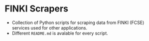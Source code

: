 # FINKI Scrapers
- Collection of Python scripts for scraping data from FINKI (FCSE) services used for other applications.
- Different ```README.md``` is avalable for every script.

